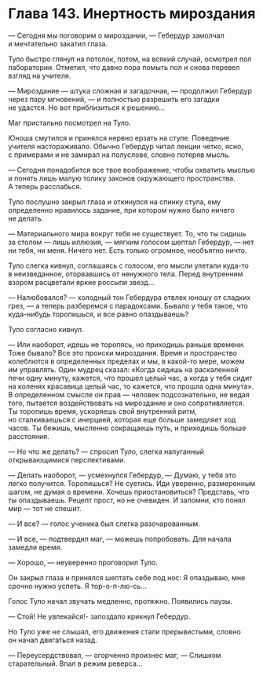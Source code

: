 # Глава 143. Инертность мироздания

— Сегодня мы поговорим о мироздании, — Гебердур замолчал и мечтательно закатил глаза.

Туло быстро глянул на потолок, потом, на всякий случай, осмотрел пол лаборатории. Отметил, что давно пора помыть пол и снова перевел взгляд на учителя.

— Мироздание — штука сложная и загадочная, — продолжил Гебердур через пару мгновений, — и полностью разрешить его загадки не удастся. Но вот приблизиться к решению...

Маг пристально посмотрел на Туло.

Юноша смутился и принялся нервно ерзать на стуле. Поведение учителя настораживало. Обычно Гебердур читал лекции четко, ясно, с примерами и не замирал на полуслове, словно потеряв мысль.

— Сегодня понадобится все твое воображение, чтобы охватить мыслью и понять лишь малую толику законов окружающего пространства. А теперь расслабься.

Туло послушно закрыл глаза и откинулся на спинку стула, ему определенно нравилось задание, при котором нужно было ничего не делать.

— Материального мира вокруг тебя не существует. То, что ты сидишь за столом — лишь иллюзия, — мягким голосом шептал Гебердур, — нет ни тебя, ни меня. Ничего нет. Есть только огромное, необъятно ничто.

Туло слегка кивнул, соглашаясь с голосом, его мысли улетали куда-то в неизведанное, оторвавшись от ненужного тела. Перед внутренним взором расцветали яркие россыпи звезд...

— Налюбовался? — холодный тон Гебердура отвлек юношу от сладких грез, — а теперь разберемся с парадоксами. Бывало у тебя такое, что куда-нибудь торопишься, и все равно опаздываешь?

Туло согласно кивнул.

— Или наоборот, идешь не торопясь, но приходишь раньше времени. Тоже бывало? Все это происки мироздания. Время и пространство колеблются в определенных пределах и мы, в какой-то мере, можем им управлять. Один мудрец сказал: «Когда сидишь на раскаленной печи одну минуту, кажется, что прошел целый час, а когда у тебя сидит на коленях красавица целый час, то кажется, что прошла одна минута». В определенном смысле он прав — человек подсознательно, не ведая того, пытается воздействовать на мироздание и оно сопротивляется. Ты торопишь время, ускоряешь свой внутренний ритм, но сталкиваешься с инерцией, которая еще больше замедляет ход часов. Ты бежишь, мысленно сокращаешь путь, и приходишь больше расстояния.

— Но что же делать? — спросил Туло, слегка напуганный открывающимися перспективами.

— Делать наоборот, — усмехнулся Гебердур, — Думаю, у тебя это легко получится. Торопишься? Не суетись. Иди уверенно, размеренным шагом, не думая о времени. Хочешь приостановиться? Представь, что ты опаздываешь. Рецепт прост, но не очевиден. И запомни, кто понял мир — тот не спешит.

— И все? — голос ученика был слегка разочарованным.

— И все, — подтвердил маг, — можешь попробовать. Для начала замедли время.

— Хорошо, — неуверенно проговорил Туло.

Он закрыл глаза и принялся шептать себе под нос: Я опаздываю, мне срочно нужно успеть. Я тор-о-п-лю-сь...

Голос Туло начал звучать медленно, протяжно. Появились паузы.

— Стой! Не увлекайся!- запоздало крикнул Гебердур.

Но Туло уже не слышал, его движения стали прерывистыми, словно он начал двигаться назад.

— Переусердствовал, — огорченно произнес маг, — Слишком старательный. Впал в режим реверса...


